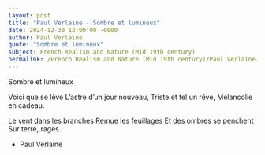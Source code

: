 ```yaml
---
layout: post
title: "Paul Verlaine - Sombre et lumineux"
date: 2024-12-30 12:00:00 -0000
author: Paul Verlaine
quote: "Sombre et lumineux"
subject: French Realism and Nature (Mid 19th century)
permalink: /French Realism and Nature (Mid 19th century)/Paul Verlaine/Paul Verlaine - Sombre et lumineux
---
```


Sombre et lumineux

Voici que se lève
L’astre d’un jour nouveau,
Triste et tel un rêve,
Mélancolie en cadeau.

Le vent dans les branches
Remue les feuillages
Et des ombres se penchent
Sur terre, rages.

- Paul Verlaine
